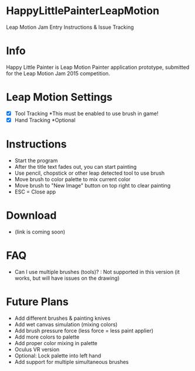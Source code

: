 # HappyLittlePainterLeapMotion
Leap Motion Jam Entry Instructions &amp; Issue Tracking

# Info
Happy Little Painter is Leap Motion Painter application prototype, submitted for the Leap Motion Jam 2015 competition.

# Leap Motion Settings
- [x] Tool Tracking *This must be enabled to use brush in game!
- [x] Hand Tracking *Optional

# Instructions
- Start the program
- After the title text fades out, you can start painting
- Use pencil, chopstick or other leap detected tool to use brush
- Move brush to color palette to mix current color
- Move brush to "New Image" button on top right to clear painting
- ESC = Close app

# Download
- (link is coming soon)

# FAQ
- Can I use multiple brushes (tools)? : Not supported in this version (it works, but will have issues on the drawing)

# Future Plans
- Add different brushes & painting knives
- Add wet canvas simulation (mixing colors)
- Add brush pressure force (less force = less paint applier)
- Add more colors to palette
- Add proper color mixing in palette
- Oculus VR version
- Optional: Lock palette into left hand
- Add support for multiple simultaneous brushes
